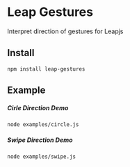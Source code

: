 # Leap Gestures

Interpret direction of gestures for Leapjs

## Install

`npm install leap-gestures`

## Example

##### Cirle Direction Demo

`node examples/circle.js`

##### Swipe Direction Demo

`node examples/swipe.js`
